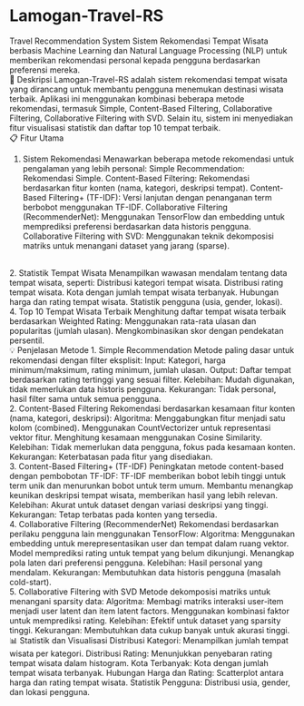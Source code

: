# Lamogan-Travel-RS
Travel Recommendation System
Sistem Rekomendasi Tempat Wisata berbasis Machine Learning dan Natural Language Processing (NLP) untuk memberikan rekomendasi personal kepada pengguna berdasarkan preferensi mereka.
<br>
📌 Deskripsi
Lamogan-Travel-RS adalah sistem rekomendasi tempat wisata yang dirancang untuk membantu pengguna menemukan destinasi wisata terbaik. Aplikasi ini menggunakan kombinasi beberapa metode rekomendasi, termasuk Simple,  Content-Based Filtering, Collaborative Filtering, Collaborative Filtering with SVD. Selain itu, sistem ini menyediakan fitur visualisasi statistik dan daftar top 10 tempat terbaik.
<br>
📋 Fitur Utama
1. Sistem Rekomendasi
Menawarkan beberapa metode rekomendasi untuk pengalaman yang lebih personal:
Simple Recommendation: Rekomendasi Simple.
Content-Based Filtering: Rekomendasi berdasarkan fitur konten (nama, kategori, deskripsi tempat).
Content-Based Filtering+ (TF-IDF): Versi lanjutan dengan penanganan term berbobot menggunakan TF-IDF.
Collaborative Filtering (RecommenderNet): Menggunakan TensorFlow dan embedding untuk memprediksi preferensi berdasarkan data historis pengguna.
Collaborative Filtering with SVD: Menggunakan teknik dekomposisi matriks untuk menangani dataset yang jarang (sparse).
<br>
2. Statistik Tempat Wisata
Menampilkan wawasan mendalam tentang data tempat wisata, seperti:
Distribusi kategori tempat wisata.
Distribusi rating tempat wisata.
Kota dengan jumlah tempat wisata terbanyak.
Hubungan harga dan rating tempat wisata.
Statistik pengguna (usia, gender, lokasi).
<br>
4. Top 10 Tempat Wisata Terbaik
Menghitung daftar tempat wisata terbaik berdasarkan Weighted Rating:
Menggunakan rata-rata ulasan dan popularitas (jumlah ulasan).
Mengkombinasikan skor dengan pendekatan persentil.
<br>
💡 Penjelasan Metode
1. Simple Recommendation
Metode paling dasar untuk rekomendasi dengan filter eksplisit:
Input: Kategori, harga minimum/maksimum, rating minimum, jumlah ulasan.
Output: Daftar tempat berdasarkan rating tertinggi yang sesuai filter.
Kelebihan: Mudah digunakan, tidak memerlukan data historis pengguna.
Kekurangan: Tidak personal, hasil filter sama untuk semua pengguna.
<br>
2. Content-Based Filtering
Rekomendasi berdasarkan kesamaan fitur konten (nama, kategori, deskripsi):
Algoritma:
Menggabungkan fitur menjadi satu kolom (combined).
Menggunakan CountVectorizer untuk representasi vektor fitur.
Menghitung kesamaan menggunakan Cosine Similarity.
Kelebihan: Tidak memerlukan data pengguna, fokus pada kesamaan konten.
Kekurangan: Keterbatasan pada fitur yang disediakan.
<br>
3. Content-Based Filtering+ (TF-IDF)
Peningkatan metode content-based dengan pembobotan TF-IDF:
TF-IDF memberikan bobot lebih tinggi untuk term unik dan menurunkan bobot untuk term umum.
Membantu menangkap keunikan deskripsi tempat wisata, memberikan hasil yang lebih relevan.
Kelebihan: Akurat untuk dataset dengan variasi deskripsi yang tinggi.
Kekurangan: Tetap terbatas pada konten yang tersedia.
<br>
4. Collaborative Filtering (RecommenderNet)
Rekomendasi berdasarkan perilaku pengguna lain menggunakan TensorFlow:
Algoritma:
Menggunakan embedding untuk merepresentasikan user dan tempat dalam ruang vektor.
Model memprediksi rating untuk tempat yang belum dikunjungi.
Menangkap pola laten dari preferensi pengguna.
Kelebihan: Hasil personal yang mendalam.
Kekurangan: Membutuhkan data historis pengguna (masalah cold-start).
<br>
5. Collaborative Filtering with SVD
Metode dekomposisi matriks untuk menangani sparsity data:
Algoritma:
Membagi matriks interaksi user-item menjadi user latent dan item latent factors.
Menggunakan kombinasi faktor untuk memprediksi rating.
Kelebihan: Efektif untuk dataset yang sparsity tinggi.
Kekurangan: Membutuhkan data cukup banyak untuk akurasi tinggi.
<br>
📊 Statistik dan Visualisasi
Distribusi Kategori: Menampilkan jumlah tempat wisata per kategori.
Distribusi Rating: Menunjukkan penyebaran rating tempat wisata dalam histogram.
Kota Terbanyak: Kota dengan jumlah tempat wisata terbanyak.
Hubungan Harga dan Rating: Scatterplot antara harga dan rating tempat wisata.
Statistik Pengguna: Distribusi usia, gender, dan lokasi pengguna.


